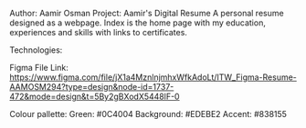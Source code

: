 Author: Aamir Osman
Project: Aamir's Digital Resume
A personal resume designed as a webpage. Index is the home page with my education, experiences and skills with links to certificates. 

Technologies:


Figma File Link:
https://www.figma.com/file/jX1a4MznlnjmhxWfkAdoLt/ITW_Figma-Resume-AAMOSM294?type=design&node-id=1737-472&mode=design&t=5By2gBXodX5448lF-0


Colour pallette:
Green: #0C4004
Background: #EDEBE2
Accent: #838155